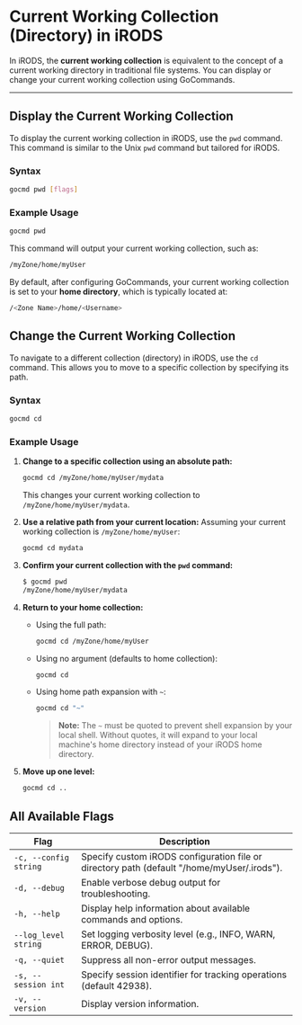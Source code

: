# Current Working Collection (Directory) in iRODS

In iRODS, the **current working collection** is equivalent to the concept of a current working directory in traditional file systems. You can display or change your current working collection using GoCommands.

---

## Display the Current Working Collection

To display the current working collection in iRODS, use the `pwd` command. This command is similar to the Unix `pwd` command but tailored for iRODS.

### Syntax
```sh
gocmd pwd [flags]
```

### Example Usage
```sh
gocmd pwd
```

This command will output your current working collection, such as:
```sh
/myZone/home/myUser
```

By default, after configuring GoCommands, your current working collection is set to your **home directory**, which is typically located at:
```sh
/<Zone Name>/home/<Username>
```

## Change the Current Working Collection

To navigate to a different collection (directory) in iRODS, use the `cd` command. This allows you to move to a specific collection by specifying its path.

### Syntax
```sh
gocmd cd 
```

### Example Usage

1. **Change to a specific collection using an absolute path:**
    ```sh
    gocmd cd /myZone/home/myUser/mydata
    ```

    This changes your current working collection to `/myZone/home/myUser/mydata`.

2. **Use a relative path from your current location:**
   Assuming your current working collection is `/myZone/home/myUser`:
    ```sh
    gocmd cd mydata
    ```

3. **Confirm your current collection with the `pwd` command:**
    ```sh
    $ gocmd pwd
    /myZone/home/myUser/mydata
    ```

4. **Return to your home collection:**
   - Using the full path:
     ```sh
     gocmd cd /myZone/home/myUser
     ```

   - Using no argument (defaults to home collection):
     ```sh
     gocmd cd
     ```

   - Using home path expansion with `~`:
     ```sh
     gocmd cd "~"
     ```
     > **Note:** The `~` must be quoted to prevent shell expansion by your local shell. Without quotes, it will expand to your local machine's home directory instead of your iRODS home directory.

5. **Move up one level:**
   ```sh
   gocmd cd ..
   ```

## All Available Flags

| Flag                                | Description                                                                 |
|-------------------------------------|-----------------------------------------------------------------------------|
| `-c, --config string`               | Specify custom iRODS configuration file or directory path (default "/home/myUser/.irods"). |
| `-d, --debug`                        | Enable verbose debug output for troubleshooting.                           |
| `-h, --help`                         | Display help information about available commands and options.             |
| `--log_level string`                 | Set logging verbosity level (e.g., INFO, WARN, ERROR, DEBUG).              |
| `-q, --quiet`                        | Suppress all non-error output messages.                                    |
| `-s, --session int`                  | Specify session identifier for tracking operations (default 42938).        |
| `-v, --version`                      | Display version information.                                                |